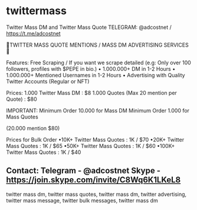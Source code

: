 # twittermass
Twitter Mass DM and Twitter Mass Quote
TELEGRAM: @adcostnet / https://t.me/adcostnet

🚀TWITTER MASS QUOTE MENTIONS / MASS DM ADVERTISING SERVICES 🚀

Features:
Free Scraping / If you want we scrape detailed (e.g: Only over 100 followers, profiles with $PEPE in bio.)
• 1.000.000+ DM in 1-2 Hours
• 1.000.000+ Mentioned Usernames in 1-2 Hours
• Advertising with Quality Twitter Accounts (Regular or NFT)

Prices:
1.000 Twitter Mass DM : $8
1.000 Quotes (Max 20 mention per Quote) : $80

IMPORTANT:
Minimum Order 10.000 for Mass DM
Minimum Order 1.000 for Mass Quotes

(20.000 mention $80)

Prices for Bulk Order
•10K+ Twitter Mass Quotes : 1K / $70
•20K+ Twitter Mass Quotes : 1K / $65
•50K+ Twitter Mass Quotes : 1K / $60
•100K+ Twitter Mass Quotes : 1K / $40

Contact:
Telegram - @adcostnet
Skype - https://join.skype.com/invite/C8Wq6K1LKeL8
-------

twitter mass dm, twitter mass quotes, twitter mass dm, twitter advertising, twitter mass message, twitter bulk messages, twitter mass dm
